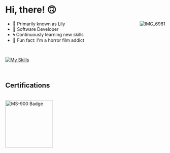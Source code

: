 # Hi, there! 🙃

<img src="https://s3.ezgif.com/tmp/ezgif-3733d4a1a494f3.gif" alt="IMG_6981" align="right"/>

- 🩷 Primarily known as Lily
- 🐛 Software Developer
- 🌀 Continuously learning new skills
- 🔪 Fun fact: I'm a horror film addict

<br>

[![My Skills](https://skillicons.dev/icons?i=cs,django,docker,dotnet,flask,postgresql,postman,python&perline=4)](https://skillicons.dev)

<br>

## Certifications
</br>
<a href="https://learn.microsoft.com/api/credentials/share/pt-br/LviaSilva-7769/7E3A122DCAD426B3?sharingId=FD8AD2825C2782C6">
  <img alt="MS-900 Badge" width="150px" src="https://learn.microsoft.com/media/learn/certification/badges/microsoft-certified-fundamentals-badge.svg"/>
</a>

<!---
liviadfsilva/liviadfsilva is a ✨ special ✨ repository because its `README.md` (this file) appears on your GitHub profile.
You can click the Preview link to take a look at your changes.
--->
